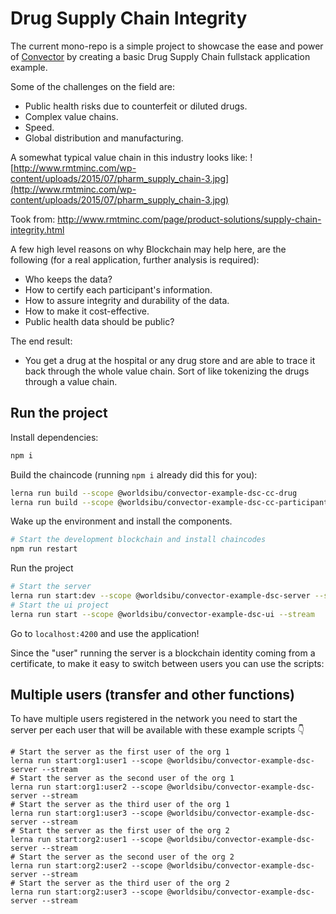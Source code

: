 # Drug Supply Chain Integrity

The current mono-repo is a simple project to showcase the ease and power of [Convector](https://worldsibu.io/convector) by creating a basic Drug Supply Chain fullstack application example.

Some of the challenges on the field are:

* Public health risks due to counterfeit or diluted drugs.
* Complex value chains.
* Speed.
* Global distribution and manufacturing.

A somewhat typical value chain in this industry looks like:
![http://www.rmtminc.com/wp-content/uploads/2015/07/pharm_supply_chain-3.jpg](http://www.rmtminc.com/wp-content/uploads/2015/07/pharm_supply_chain-3.jpg)

Took from: http://www.rmtminc.com/page/product-solutions/supply-chain-integrity.html


A few high level reasons on why Blockchain may help here, are the following (for a real application, further analysis is required):

* Who keeps the data?
* How to certify each participant's information.
* How to assure integrity and durability of the data.
* How to make it cost-effective.
* Public health data should be public?

The end result:

* You get a drug at the hospital or any drug store and are able to trace it back through the whole value chain. Sort of like tokenizing the drugs through a value chain.

## Run the project

Install dependencies:
```bash
npm i
```

Build the chaincode (running `npm i` already did this for you):
```bash
lerna run build --scope @worldsibu/convector-example-dsc-cc-drug
lerna run build --scope @worldsibu/convector-example-dsc-cc-participant
```

Wake up the environment and install the components.

```bash
# Start the development blockchain and install chaincodes
npm run restart
```

Run the project

```bash
# Start the server
lerna run start:dev --scope @worldsibu/convector-example-dsc-server --stream
# Start the ui project
lerna run start --scope @worldsibu/convector-example-dsc-ui --stream
```

Go to `localhost:4200` and use the application!

Since the "user" running the server is a blockchain identity coming from a certificate, to make it easy to switch between users you can use the scripts:

## Multiple users (transfer and other functions)

To have multiple users registered in the network you need to start the server per each user that will be
available with these example scripts 👇

```
# Start the server as the first user of the org 1
lerna run start:org1:user1 --scope @worldsibu/convector-example-dsc-server --stream
# Start the server as the second user of the org 1
lerna run start:org1:user2 --scope @worldsibu/convector-example-dsc-server --stream
# Start the server as the third user of the org 1
lerna run start:org1:user3 --scope @worldsibu/convector-example-dsc-server --stream
# Start the server as the first user of the org 2
lerna run start:org2:user1 --scope @worldsibu/convector-example-dsc-server --stream
# Start the server as the second user of the org 2
lerna run start:org2:user2 --scope @worldsibu/convector-example-dsc-server --stream
# Start the server as the third user of the org 2
lerna run start:org2:user3 --scope @worldsibu/convector-example-dsc-server --stream
```

